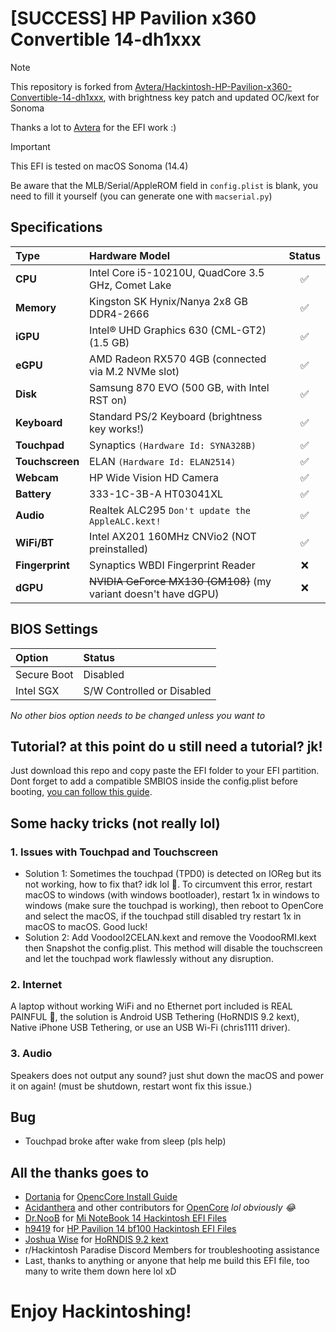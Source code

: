 # [SUCCESS] HP Pavilion x360 Convertible 14-dh1xxx

> [!NOTE]
> This repository is forked from [Avtera/Hackintosh-HP-Pavilion-x360-Convertible-14-dh1xxx](https://github.com/Avtera/Hackintosh-HP-Pavilion-x360-Convertible-14-dh1xxx), with brightness key patch and updated OC/kext for Sonoma
>
> Thanks a lot to [Avtera](https://github.com/Avtera) for the EFI work :)

> [!IMPORTANT]
> This EFI is tested on macOS Sonoma (14.4)
>
> Be aware that the MLB/Serial/AppleROM field in `config.plist` is blank, you need to fill it yourself (you can generate one with `macserial.py`)

## Specifications
| Type        | Hardware Model                                     | Status |
| :---        | :---                                               | :---: |
| **CPU**         | Intel Core i5-10210U, QuadCore 3.5 GHz, Comet Lake | ✅ |
| **Memory**      | Kingston SK Hynix/Nanya 2x8 GB DDR4-2666           | ✅ |
| **iGPU**        | Intel® UHD Graphics 630 (CML-GT2) (1.5 GB)         | ✅ |
| **eGPU**        | AMD Radeon RX570 4GB (connected via M.2 NVMe slot) | ✅ |
| **Disk**        | Samsung 870 EVO (500 GB, with Intel RST on)        | ✅ |
| **Keyboard**    | Standard PS/2 Keyboard (brightness key works!)     | ✅ |
| **Touchpad**    | Synaptics `(Hardware Id: SYNA328B)`                | ✅ |
| **Touchscreen** | ELAN `(Hardware Id: ELAN2514)`                     | ✅ |
| **Webcam**      | HP Wide Vision HD Camera                           | ✅ |
| **Battery**     | 333-1C-3B-A HT03041XL                              | ✅ |
| **Audio**       | Realtek ALC295 `Don't update the AppleALC.kext!`   | ✅ |
| **WiFi/BT**     | Intel AX201 160MHz CNVio2 (NOT preinstalled)       | ✅ |
| **Fingerprint** | Synaptics WBDI Fingerprint Reader                  | ❌ |
| **dGPU**        | ~~NVIDIA GeForce MX130 (GM108)~~ (my variant doesn't have dGPU) | ❌ |

## BIOS Settings
| Option              | Status                     |
| :---                | :---                       |
| Secure Boot         | Disabled                   |
| Intel SGX           | S/W Controlled or Disabled |

*No other bios option needs to be changed unless you want to*

## Tutorial? at this point do u still need a tutorial? jk!
Just download this repo and copy paste the EFI folder to your EFI partition. 
Dont forget to add a compatible SMBIOS inside the config.plist before booting, [you can follow this guide](https://dortania.github.io/OpenCore-Install-Guide/config-laptop.plist/coffee-lake-plus.html#platforminfo).

## Some hacky tricks (not really lol)
### 1. Issues with Touchpad and Touchscreen
- Solution 1: Sometimes the touchpad (TPD0) is detected on IOReg but its not working, how to fix that? idk lol 🤡. To circumvent this error, restart macOS to windows (with windows bootloader), restart 1x in windows to windows (make sure the touchpad is working), then reboot to OpenCore and select the macOS, if the touchpad still disabled try restart 1x in macOS to macOS. Good luck!
- Solution 2: Add VoodooI2CELAN.kext and remove the VoodooRMI.kext then Snapshot the config.plist. This method will disable the touchscreen and let the touchpad work flawlessly without any disruption.
### 2. Internet
A laptop without working WiFi and no Ethernet port included is REAL PAINFUL 💩, the solution is Android USB Tethering (HoRNDIS 9.2 kext), Native iPhone USB Tethering, or use an USB Wi-Fi (chris1111 driver).
### 3. Audio
Speakers does not output any sound? just shut down the macOS and power it on again! (must be shutdown, restart wont fix this issue.)

## Bug
- Touchpad broke after wake from sleep (pls help)

## All the thanks goes to
- [Dortania](https://github.com/dortania) for [OpencCore Install Guide](https://dortania.github.io/OpenCore-Install-Guide/)
- [Acidanthera](https://github.com/acidanthera) and other contributors for [OpenCore](https://github.com/acidanthera/OpenCorePkg) *lol obviously 😂*
- [Dr.NooB](https://github.com/itsdrnoob) for [Mi NoteBook 14 Hackintosh EFI Files](https://github.com/itsdrnoob/Mi-NoteBook-14-Hackintosh)
- [h9419](https://github.com/h9419) for [HP Pavilion 14 bf100 Hackintosh EFI Files](https://github.com/h9419/HP_Pavilion_14_bf100_Hackintosh)
- [Joshua Wise](https://github.com/jwise) for [HoRNDIS 9.2 kext](https://github.com/jwise/HoRNDIS)
- r/Hackintosh Paradise Discord Members for troubleshooting assistance
- Last, thanks to anything or anyone that help me build this EFI file, too many to write them down here lol xD

# Enjoy Hackintoshing!
